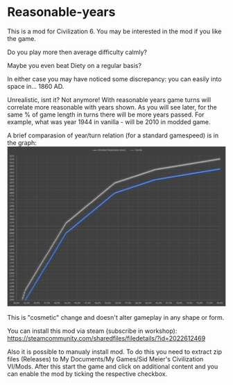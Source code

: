 # Reasonable-years
This is a mod for Civilization 6. You may be interested in the mod if you like the game.

Do you play more then average difficulty calmly?

Maybe you even beat Diety on a regular basis?

In either case you may have noticed some discrepancy: you can easily into space in... 1860 AD.

Unrealistic, isnt it? Not anymore!
With reasonable years game turns will correlate more reasonable with years shown.
As you will see later, for the same % of game length in turns there will be more years passed.
For example, what was year 1944 in vanilla - will be 2010 in modded game.

A brief comparasion of year/turn relation (for a standard gamespeed) is in the graph:
![](graph.bmp)

This is "cosmetic" change and doesn't alter gameplay in any shape or form.

You can install this mod via steam (subscribe in workshop):
https://steamcommunity.com/sharedfiles/filedetails/?id=2022612469

Also it is possible to manualy install mod. To do this you need to extract zip files (Releases) to My Documents/My Games/Sid Meier's Civilization VI/Mods.
After this start the game and click on additional content and you can enable the mod by ticking the respective checkbox.

